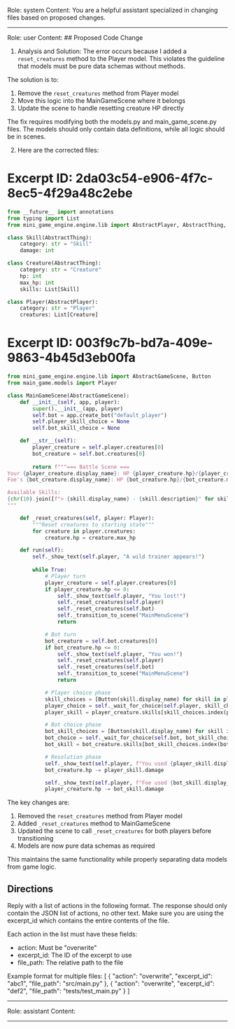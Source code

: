 Role: system
Content: You are a helpful assistant specialized in changing files based on proposed changes.
__________________
Role: user
Content: ## Proposed Code Change
1. Analysis and Solution:
The error occurs because I added a `reset_creatures` method to the Player model. This violates the guideline that models must be pure data schemas without methods.

The solution is to:
1. Remove the `reset_creatures` method from Player model
2. Move this logic into the MainGameScene where it belongs
3. Update the scene to handle resetting creature HP directly

The fix requires modifying both the models.py and main_game_scene.py files. The models should only contain data definitions, while all logic should be in scenes.

2. Here are the corrected files:

# Excerpt ID: 2da03c54-e906-4f7c-8ec5-4f29a48c2ebe
```python main_game/models.py
from __future__ import annotations
from typing import List
from mini_game_engine.engine.lib import AbstractPlayer, AbstractThing, Collection

class Skill(AbstractThing):
    category: str = "Skill"
    damage: int

class Creature(AbstractThing):
    category: str = "Creature" 
    hp: int
    max_hp: int
    skills: List[Skill]

class Player(AbstractPlayer):
    category: str = "Player"
    creatures: List[Creature]
```

# Excerpt ID: 003f9c7b-bd7a-409e-9863-4b45d3eb00fa
```python main_game/scenes/main_game_scene.py
from mini_game_engine.engine.lib import AbstractGameScene, Button
from main_game.models import Player

class MainGameScene(AbstractGameScene):
    def __init__(self, app, player):
        super().__init__(app, player)
        self.bot = app.create_bot("default_player")
        self.player_skill_choice = None
        self.bot_skill_choice = None

    def __str__(self):
        player_creature = self.player.creatures[0]
        bot_creature = self.bot.creatures[0]
        
        return f"""=== Battle Scene ===
Your {player_creature.display_name}: HP {player_creature.hp}/{player_creature.max_hp}
Foe's {bot_creature.display_name}: HP {bot_creature.hp}/{bot_creature.max_hp}

Available Skills:
{chr(10).join([f"> {skill.display_name} - {skill.description}" for skill in player_creature.skills])}
"""

    def _reset_creatures(self, player: Player):
        """Reset creatures to starting state"""
        for creature in player.creatures:
            creature.hp = creature.max_hp

    def run(self):
        self._show_text(self.player, "A wild trainer appears!")
        
        while True:
            # Player turn
            player_creature = self.player.creatures[0]
            if player_creature.hp <= 0:
                self._show_text(self.player, "You lost!")
                self._reset_creatures(self.player)
                self._reset_creatures(self.bot)
                self._transition_to_scene("MainMenuScene")
                return

            # Bot turn  
            bot_creature = self.bot.creatures[0]
            if bot_creature.hp <= 0:
                self._show_text(self.player, "You won!")
                self._reset_creatures(self.player)
                self._reset_creatures(self.bot)
                self._transition_to_scene("MainMenuScene")
                return

            # Player choice phase
            skill_choices = [Button(skill.display_name) for skill in player_creature.skills]
            player_choice = self._wait_for_choice(self.player, skill_choices)
            player_skill = player_creature.skills[skill_choices.index(player_choice)]

            # Bot choice phase
            bot_skill_choices = [Button(skill.display_name) for skill in bot_creature.skills]
            bot_choice = self._wait_for_choice(self.bot, bot_skill_choices)
            bot_skill = bot_creature.skills[bot_skill_choices.index(bot_choice)]

            # Resolution phase
            self._show_text(self.player, f"You used {player_skill.display_name}!")
            bot_creature.hp -= player_skill.damage

            self._show_text(self.player, f"Foe used {bot_skill.display_name}!")
            player_creature.hp -= bot_skill.damage
```

The key changes are:
1. Removed the `reset_creatures` method from Player model
2. Added `_reset_creatures` method to MainGameScene
3. Updated the scene to call `_reset_creatures` for both players before transitioning
4. Models are now pure data schemas as required

This maintains the same functionality while properly separating data models from game logic.

## Directions
Reply with a list of actions in the following format. The response should only contain the JSON list of actions, no other text.
Make sure you are using the excerpt_id which contains the entire contents of the file.

Each action in the list must have these fields:
- action: Must be "overwrite"
- excerpt_id: The ID of the excerpt to use
- file_path: The relative path to the file

Example format for multiple files:
[
    {
        "action": "overwrite",
        "excerpt_id": "abc1",
        "file_path": "src/main.py"
    },
    {
        "action": "overwrite",
        "excerpt_id": "def2",
        "file_path": "tests/test_main.py"
    }
]
__________________
Role: assistant
Content: 
__________________
